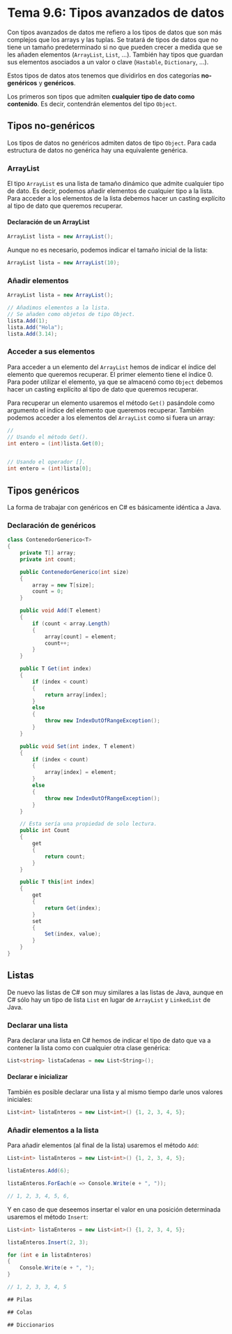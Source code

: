 # Tema 9.6: Tipos avanzados de datos

Con tipos avanzados de datos me refiero a los tipos de datos que son más complejos que los arrays y las tuplas. Se tratará de tipos de datos que no tiene un tamaño predeterminado si no que pueden crecer a medida que se les añaden elementos (`ArrayList`, `List`, ...). También hay tipos que guardan sus elementos asociados a un valor o clave (`Hastable`, `Dictionary`, ...).

Estos tipos de datos atos tenemos que dividirlos en dos categorías **no-genéricos** y **genéricos**.

Los primeros son tipos que admiten **cualquier tipo de dato como contenido**. Es decir, contendrán elementos del tipo `Object`.

## Tipos no-genéricos

Los tipos de datos no genéricos admiten datos de tipo `Object`. Para cada estructura de datos no genérica hay una equivalente genérica.

### ArrayList

El tipo `ArrayList` es una lista de tamaño dinámico que admite cualquier tipo de dato. Es decir, podemos añadir elementos de cualquier tipo a la lista. Para acceder a los elementos de la lista debemos hacer un casting explícito al tipo de dato que queremos recuperar.

#### Declaración de un ArrayList

```c#
ArrayList lista = new ArrayList();
```

Aunque no es necesario, podemos indicar el tamaño inicial de la lista:

```c#
ArrayList lista = new ArrayList(10);
```

### Añadir elementos

```c#
ArrayList lista = new ArrayList();

// Añadimos elementos a la lista.
// Se añaden como objetos de tipo Object.
lista.Add(1);
lista.Add("Hola");
lista.Add(3.14);

```

### Acceder a sus elementos

Para acceder a un elemento del `ArrayList` hemos de indicar el índice del elemento que queremos recuperar. El primer elemento tiene el índice 0.
Para poder utilizar el elemento, ya que se almacenó como `Object` debemos hacer un casting explícito al tipo de dato que queremos recuperar.

Para recuperar un elemento usaremos el método `Get()` pasándole como argumento el índice del elemento que queremos recuperar. También podemos acceder a los elementos del `ArrayList` como si fuera un array:

```c#
// 
// Usando el método Get().
int entero = (int)lista.Get(0);


// Usando el operador [].
int entero = (int)lista[0];
```

## Tipos genéricos

La forma de trabajar con genéricos en C# es básicamente idéntica a Java.

### Declaración de genéricos

```c#
class ContenedorGenerico<T>
{
    private T[] array;
    private int count;

    public ContenedorGenerico(int size)
    {
        array = new T[size];
        count = 0;
    }

    public void Add(T element)
    {
        if (count < array.Length)
        {
            array[count] = element;
            count++;
        }
    }

    public T Get(int index)
    {
        if (index < count)
        {
            return array[index];
        }
        else
        {
            throw new IndexOutOfRangeException();
        }
    }

    public void Set(int index, T element)
    {
        if (index < count)
        {
            array[index] = element;
        }
        else
        {
            throw new IndexOutOfRangeException();
        }
    }

    // Esta sería una propiedad de solo lectura.
    public int Count
    {
        get
        {
            return count;
        }
    }

    public T this[int index]
    {
        get
        {
            return Get(index);
        }
        set
        {
            Set(index, value);
        }
    }
}
```

## Listas

De nuevo las listas de C# son muy similares a las listas de Java, aunque en C# sólo hay un tipo de lista `List` en lugar de `ArrayList` y `LinkedList` de Java.

### Declarar una lista

Para declarar una lista en C# hemos de indicar el tipo de dato que va a contener la lista como con cualquier otra clase genérica:

```c#
List<string> listaCadenas = new List<String>();
```

#### Declarar e inicializar

También es posible declarar una lista y al mismo tiempo darle unos valores iniciales:

```c#
List<int> listaEnteros = new List<int>() {1, 2, 3, 4, 5};
```

### Añadir elementos a la lista

Para añadir elementos (al final de la lista) usaremos el método `Add`:

```c#
List<int> listaEnteros = new List<int>() {1, 2, 3, 4, 5};

listaEnteros.Add(6);

listaEnteros.ForEach(e => Console.Write(e + ", "));

// 1, 2, 3, 4, 5, 6, 
```

Y en caso de que deseemos insertar el valor en una posición determinada usaremos el método `Insert`:

```c#
List<int> listaEnteros = new List<int>() {1, 2, 3, 4, 5};

listaEnteros.Insert(2, 3);

for (int e in listaEnteros)
{
    Console.Write(e + ", ");
}

// 1, 2, 3, 3, 4, 5

## Pilas

## Colas

## Diccionarios
